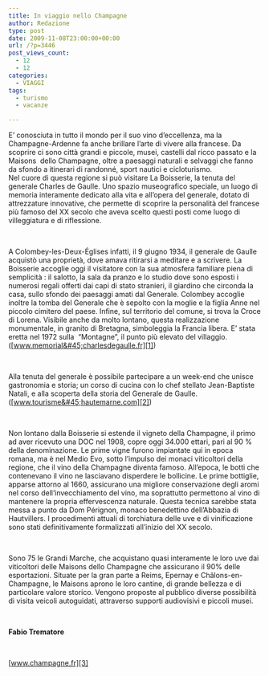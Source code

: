 ```yaml
---
title: In viaggio nello Champagne
author: Redazione
type: post
date: 2009-11-08T23:00:00+00:00
url: /?p=3446
post_views_count:
  - 12
  - 12
categories:
  - VIAGGI
tags:
  - turismo
  - vacanze

---
```

E&#8217; conosciuta in tutto il mondo per il suo vino d&#8217;eccellenza, ma la Champagne&#45;Ardenne fa anche brillare l&#8217;arte di vivere alla francese. Da scoprire ci sono citt&agrave; grandi e piccole, musei, castelli dal ricco passato e la Maisons&nbsp; dello Champagne, oltre a paesaggi naturali e selvaggi che fanno da sfondo a itinerari di randonn&eacute;, sport nautici e cicloturismo.  
Nel cuore di questa regione si pu&ograve; visitare La Boisserie, la tenuta del generale Charles de Gaulle. Uno spazio museografico speciale, un luogo di memoria interamente dedicato alla vita e all&#8217;opera del generale, dotato di attrezzature innovative, che permette di scoprire la personalit&agrave; del francese pi&ugrave; famoso del XX secolo che aveva scelto questi posti come luogo di villeggiatura e di riflessione.

&nbsp;

A Colombey&#45;les&#45;Deux&#45;&Eacute;glises infatti, il 9 giugno 1934, il generale de Gaulle acquist&ograve; una propriet&agrave;, dove amava ritirarsi a meditare e a scrivere. La Boisserie accoglie oggi il visitatore con la sua atmosfera familiare piena di semplicit&agrave; : il salotto, la sala da pranzo e lo studio dove sono esposti i numerosi regali offerti dai capi di stato stranieri, il giardino che circonda la casa, sullo sfondo dei paesaggi amati dal Generale. Colombey accoglie inoltre la tomba del Generale che &egrave; sepolto con la moglie e la figlia Anne nel piccolo cimitero del paese. Infine, sul territorio del comune, si trova la Croce di Lorena. Visibile anche da molto lontano, questa realizzazione monumentale, in granito di Bretagna, simboleggia la Francia libera. E&#8217; stata eretta nel 1972 sulla&nbsp; &ldquo;Montagne&rdquo;, il punto pi&ugrave; elevato del villaggio. ([www.memorial&#45;charlesdegaulle.fr][1])

&nbsp;

Alla tenuta del generale &egrave; possibile partecipare a un week&#45;end che unisce gastronomia e storia; un corso di cucina con lo chef stellato Jean&#45;Baptiste Natali, e alla scoperta della storia del Generale de Gaulle. ([www.tourisme&#45;hautemarne.com][2])

&nbsp;

Non lontano dalla Boisserie si estende il vigneto della Champagne, il primo ad aver ricevuto una DOC nel 1908, copre oggi 34.000 ettari, pari al 90 % della denominazione. Le prime vigne furono impiantate qui in epoca romana, ma &egrave; nel Medio Evo, sotto l&#8217;impulso dei monaci viticoltori della regione, che il vino della Champagne diventa famoso. All&#8217;epoca, le botti che contenevano il vino ne lasciavano disperdere le bollicine. Le prime bottiglie, apparse attorno al 1660, assicurano una migliore conservazione degli aromi nel corso dell&#8217;invecchiamento del vino, ma soprattutto permettono al vino di mantenere la propria effervescenza naturale. Questa tecnica sarebbe stata messa a punto da Dom P&eacute;rignon, monaco benedettino dell&#8217;Abbazia di Hautvillers. I procedimenti attuali di torchiatura delle uve e di vinificazione sono stati definitivamente formalizzati all&#8217;inizio del XX secolo.

&nbsp;

Sono 75 le Grandi Marche, che acquistano quasi interamente le loro uve dai viticoltori delle Maisons dello Champagne che assicurano il 90% delle esportazioni. Situate per la gran parte a Reims, Epernay e Ch&acirc;lons&#45;en&#45;Champagne, le Maisons aprono le loro cantine, di grande bellezza e di particolare valore storico. Vengono proposte al pubblico diverse possibilit&agrave; di visita veicoli autoguidati, attraverso supporti audiovisivi e piccoli musei.

&nbsp;

**Fabio Trematore**

&nbsp;

[www.champagne.fr][3]

 [1]: https://www.memorial&#45;charlesdegaulle.fr
 [2]: https://www.tourisme&#45;hautemarne.com
 [3]: https://www.champagne.fr